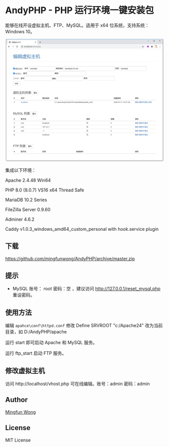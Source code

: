# AndyPHP - PHP 运行环境一键安装包

能够在线开设虚拟主机、FTP、MySQL。适用于 x64 位系统，支持系统： Windows 10。

![AndyPHP](./image.png)

集成以下环境：

Apache 2.4.48 Win64

PHP 8.0 (8.0.7) VS16 x64 Thread Safe

MariaDB 10.2 Series

FileZilla Server 0.9.60

Adminer 4.6.2

Caddy v1.0.3_windows_amd64_custom_personal with hook.service plugin

## 下载

https://github.com/mingfunwong/AndyPHP/archive/master.zip

## 提示

- MySQL 账号： root 密码：空 ，建议访问 http://127.0.0.1/reset_mysql.php 重设密码。

## 使用方法

编辑 `apahce\conf\httpd.conf`
修改 Define SRVROOT "c:/Apache24" 改为当前目录，如 D:/AndyPHP/apache

运行 start 即可启动 Apache 和 MySQL 服务。

运行 ftp_start 启动 FTP 服务。

## 修改虚拟主机

访问 http://localhost/vhost.php 可在线编辑。账号：admin 密码：admin

## Author

[Mingfun Wong](https://github.com/mingfunwong)

## License

MIT License

